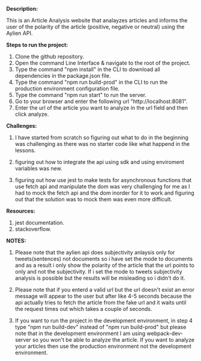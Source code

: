 **Description:**

This is an Article Analysis website that analayzes articles and informs the user of the polarity of the article (positive, negative or neutral) using the Aylien API.

**Steps to run the project:**
1. Clone the github repository.
2. Open the command Line Interface & navigate to the root of the project.
3. Type the command "npm install" in the CLI to download all dependencies in the package.json file.
4. Type the command "npm run build-prod" in the CLI to run the production environment configuration file.
5. Type the command "npm run start" to run the server.
6. Go to your browser and enter the following url "http://localhost:8081".
7. Enter the url of the article you want to analyze in the url field and then click analyze.

**Challenges:**
1. I have started from scratch so figuring out what to do in the beginning was challenging as there was no starter code like what happend in the lessons.

2. figuring out how to integrate the api using sdk and using enviroment variables was new.

3. figuring out how use jest to make tests for asynchronous functions that use fetch api and manipulate the dom was very challenging for me as I had to mock the fetch api and the dom inorder for it to work and figuring out that the solution was to mock them was even more difficult.

**Resources:**
1. jest documentation.
2. stackoverflow.

**NOTES:**
1. Please note that the aylien api does subjectivity anlaysis only for tweets(sentences) not documents so i have set the mode to documents and as a result i only show the polarity of the article that the url points to only and not the subjectivity. If i set the mode to tweets subjectivity analysis is possible but the results will be misleading so i didn't do it.

2. Please note that if you enterd a valid url but the url doesn't exist an error message will appear to the user but after like 4-5 seconds because the api actually tries to fetch the article from the fake url and it waits until the request times out which takes a couple of seconds.

3. If you want to run the project in the development environment, in step 4 type "npm run build-dev" instead of "npm run build-prod" 
but please note that in the development environment I am using webpack-dev-server so you won't be able to analyze the article. If you want to analyze your articles then use the production environment not the development environment.